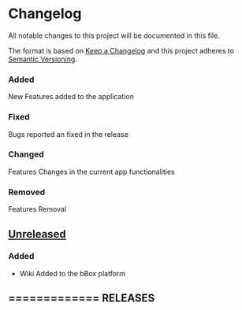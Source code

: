 # Changelog
All notable changes to this project will be documented in this file.

The format is based on [Keep a Changelog](http://keepachangelog.com/en/1.0.0/)
and this project adheres to [Semantic Versioning](http://semver.org/spec/v2.0.0.html).

### Added
New Features added to the application
### Fixed
Bugs reported an fixed in the release
### Changed
Features Changes in the current app functionalities
### Removed
Features Removal

## [Unreleased]

### Added
- Wiki Added to the bBox platform

## ============= RELEASES 

[Unreleased]: https://github.com/SDBLV/bbox
